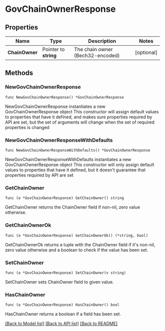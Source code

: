 # GovChainOwnerResponse

## Properties

Name | Type | Description | Notes
------------ | ------------- | ------------- | -------------
**ChainOwner** | Pointer to **string** | The chain owner (Bech32-encoded) | [optional] 

## Methods

### NewGovChainOwnerResponse

`func NewGovChainOwnerResponse() *GovChainOwnerResponse`

NewGovChainOwnerResponse instantiates a new GovChainOwnerResponse object
This constructor will assign default values to properties that have it defined,
and makes sure properties required by API are set, but the set of arguments
will change when the set of required properties is changed

### NewGovChainOwnerResponseWithDefaults

`func NewGovChainOwnerResponseWithDefaults() *GovChainOwnerResponse`

NewGovChainOwnerResponseWithDefaults instantiates a new GovChainOwnerResponse object
This constructor will only assign default values to properties that have it defined,
but it doesn't guarantee that properties required by API are set

### GetChainOwner

`func (o *GovChainOwnerResponse) GetChainOwner() string`

GetChainOwner returns the ChainOwner field if non-nil, zero value otherwise.

### GetChainOwnerOk

`func (o *GovChainOwnerResponse) GetChainOwnerOk() (*string, bool)`

GetChainOwnerOk returns a tuple with the ChainOwner field if it's non-nil, zero value otherwise
and a boolean to check if the value has been set.

### SetChainOwner

`func (o *GovChainOwnerResponse) SetChainOwner(v string)`

SetChainOwner sets ChainOwner field to given value.

### HasChainOwner

`func (o *GovChainOwnerResponse) HasChainOwner() bool`

HasChainOwner returns a boolean if a field has been set.


[[Back to Model list]](../README.md#documentation-for-models) [[Back to API list]](../README.md#documentation-for-api-endpoints) [[Back to README]](../README.md)


